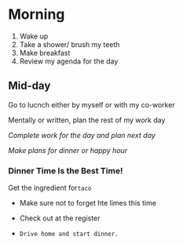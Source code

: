 # Morning
1. Wake up
2. Take a shower/ brush my teeth
3. Make breakfast
4. Review my agenda for the day
## Mid-day
Go to lucnch either by myself or with my co-worker<br>

Mentally or written, plan the rest of my work day<br>

*Complete work for the day and plan next day*  

*Make plans for dinner or happy hour*

### Dinner Time Is the Best Time!

Get the ingredient for`taco`
+ Make sure not to forget hte limes this time
-   Check out at the register
-     Drive home and start dinner.
